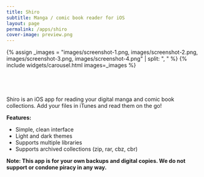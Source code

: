 ```yaml
---
title: Shiro
subtitle: Manga / comic book reader for iOS
layout: page
permalink: /apps/shiro
cover-image: preview.png
---
```


{% assign _images = "images/screenshot-1.png, images/screenshot-2.png, images/screenshot-3.png, images/screenshot-4.png" | split: ", " %}
{% include widgets/carousel.html images=_images %}

<div style="text-align:center; margin-top:1rem; margin-bottom: 1rem;">
<a href="https://itunes.apple.com/us/app/shiro-reader/id1295930153?mt=8" style="display:inline-block;overflow:hidden;background:url(https://linkmaker.itunes.apple.com/assets/shared/badges/en-us/appstore-lrg.svg) no-repeat;width:135px;height:40px;background-size:contain;"></a>
</div>

Shiro is an iOS app for reading your digital manga and comic book collections. Add your files in iTunes 
and read them on the go!

**Features:**
- Simple, clean interface
- Light and dark themes
- Supports multiple libraries
- Supports archived collections (zip, rar, cbz, cbr)

**Note: This app is for your own backups and digital copies. We do not support or condone piracy in any way.**
